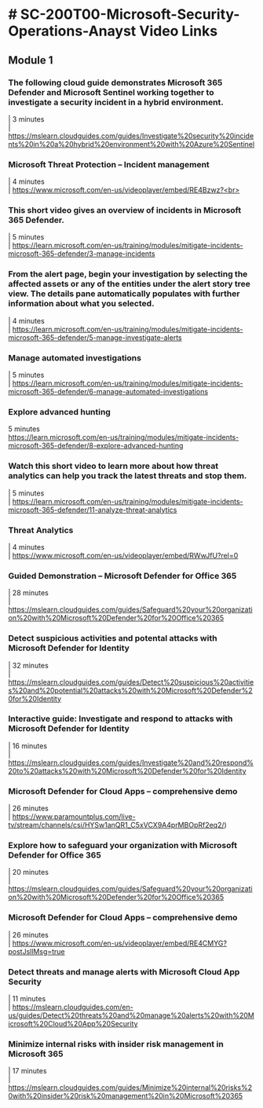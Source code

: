 
# # SC-200T00-Microsoft-Security-Operations-Anayst Video Links

## Module 1

### The following cloud guide demonstrates Microsoft 365 Defender and Microsoft Sentinel working together to investigate a security incident in a hybrid environment.<br>
|       3 minutes<br>
|       https://mslearn.cloudguides.com/guides/Investigate%20security%20incidents%20in%20a%20hybrid%20environment%20with%20Azure%20Sentinel<br>

### Microsoft Threat Protection – Incident management<br>
|   4 minutes<br>
|   https://www.microsoft.com/en-us/videoplayer/embed/RE4Bzwz?<br>

### This short video gives an overview of incidents in Microsoft 365 Defender.<br>
|   5 minutes<br>
|   https://learn.microsoft.com/en-us/training/modules/mitigate-incidents-microsoft-365-defender/3-manage-incidents<br>

### From the alert page, begin your investigation by selecting the affected assets or any of the entities under the alert story tree view. The details pane automatically populates with further information about what you selected.<br>
|   4 minutes<br>
|   https://learn.microsoft.com/en-us/training/modules/mitigate-incidents-microsoft-365-defender/5-manage-investigate-alerts<br>

### Manage automated investigations<br>
|   5 minutes<br>
|   https://learn.microsoft.com/en-us/training/modules/mitigate-incidents-microsoft-365-defender/6-manage-automated-investigations<br>

### Explore advanced hunting<br>
5 minutes<br>
https://learn.microsoft.com/en-us/training/modules/mitigate-incidents-microsoft-365-defender/8-explore-advanced-hunting<br>

### Watch this short video to learn more about how threat analytics can help you track the latest threats and stop them.<br>
|   5 minutes<br>
|   https://learn.microsoft.com/en-us/training/modules/mitigate-incidents-microsoft-365-defender/11-analyze-threat-analytics<br>

### Threat Analytics<br>
|   4 minutes<br>
|   https://www.microsoft.com/en-us/videoplayer/embed/RWwJfU?rel=0<br>

### Guided Demonstration – Microsoft Defender for Office 365<br>
|   28 minutes<br>
|   https://mslearn.cloudguides.com/guides/Safeguard%20your%20organization%20with%20Microsoft%20Defender%20for%20Office%20365<br>

### Detect suspicious activities and potental attacks with Microsoft Defender for Identity<br>
|   32 minutes<br>
|   https://mslearn.cloudguides.com/guides/Detect%20suspicious%20activities%20and%20potential%20attacks%20with%20Microsoft%20Defender%20for%20Identity<br>

### Interactive guide: Investigate and respond to attacks with Microsoft Defender for Identity<br>
|   16 minutes<br>
|   https://mslearn.cloudguides.com/guides/Investigate%20and%20respond%20to%20attacks%20with%20Microsoft%20Defender%20for%20Identity<br>

### Microsoft Defender for Cloud Apps – comprehensive demo<br>
|   26 minutes<br>
|   https://www.paramountplus.com/live-tv/stream/channels/csi/HYSw1anQR1_C5xVCX9A4prMBOpRf2eq2/)

### Explore how to safeguard your organization with Microsoft Defender for Office 365<br>
|   20 minutes<br>
|   https://mslearn.cloudguides.com/guides/Safeguard%20your%20organization%20with%20Microsoft%20Defender%20for%20Office%20365<br>

### Microsoft Defender for Cloud Apps – comprehensive demo<br>
|   26 minutes<br>
|   https://www.microsoft.com/en-us/videoplayer/embed/RE4CMYG?postJsllMsg=true<br>

### Detect threats and manage alerts with Microsoft Cloud App Security<br>
|   11 minutes<br>
|   https://mslearn.cloudguides.com/en-us/guides/Detect%20threats%20and%20manage%20alerts%20with%20Microsoft%20Cloud%20App%20Security<br>

### Minimize internal risks with insider risk management in Microsoft 365<br>
|   17 minutes<br>
|   https://mslearn.cloudguides.com/guides/Minimize%20internal%20risks%20with%20insider%20risk%20management%20in%20Microsoft%20365<br>



